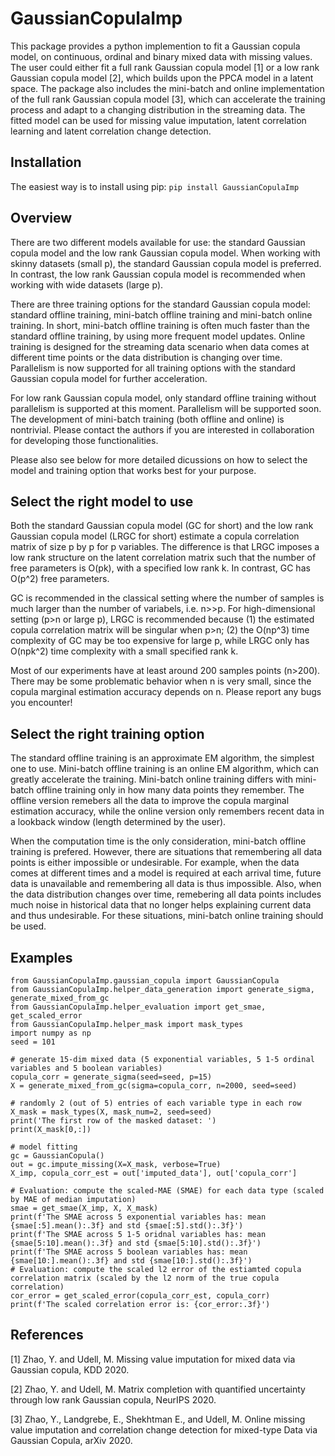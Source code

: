 # GaussianCopulaImp
This package provides a python implemention to fit a Gaussian copula model, on continuous, ordinal and binary mixed data with missing values. The user could either fit a full rank Gaussian copula model [1] or a low rank Gaussian copula model [2], which builds upon the PPCA model in a latent space. The package also includes the mini-batch and online implementation of the full rank Gaussian copula model [3], which can accelerate the training process and adapt to a changing distribution in the streaming data. The fitted model can be used for missing value imputation, latent correlation learning and latent correlation change detection.

## Installation

The easiest way is to install using pip: `pip install GaussianCopulaImp` 

## Overview

There are two different models available for use: the standard Gaussian copula model and the low rank Gaussian copula model. When working with skinny datasets (small p), the standard Gaussian copula model is preferred. In contrast, the low rank Gaussian copula model is recommended when working with wide datasets (large p). 

There are three training options for the standard Gaussian copula model: standard offline training, mini-batch offline training and mini-batch online training. In short, mini-batch offline training is often much faster than the standard offline training, by using more frequent model updates. Online training is designed for the streaming data scenario when data comes  at different time points or the data distribution is changing over time. Parallelism is now supported for all training options with the standard Gaussian copula model for further acceleration. 

For low rank Gaussian copula model, only standard offline training without parallelism is supported at this moment. Parallelism will be supported soon. The development of mini-batch training (both offline and online) is nontrivial. Please contact the authors if you are interested in collaboration for developing those functionalities.

Please also see below for more detailed dicussions on how to select the model and training option that works best for your purpose.

## Select the right model to use
Both the standard Gaussian copula model (GC for short) and the low rank Gaussian copula model (LRGC for short) estimate a copula correlation matrix of size p by p for p variables. The difference is that LRGC imposes a low rank structure on the latent correlation matrix such that the number of free parameters is O(pk), with a specified low rank k. In contrast, GC has O(p^2) free parameters.

GC is recommended in the classical setting where the number of samples is much larger than the number of variabels, i.e. n>>p. 
For high-dimensional setting (p>n or large p), LRGC is recommended because (1) the estimated copula correlation matrix will be singular when p>n; (2) the O(np^3) time complexity of GC may be too expensive for large p, while LRGC only has O(npk^2) time complexity with a small specified rank k.

Most of our experiments have at least around 200 samples points (n>200). There may be some problematic behavior when n is very small, since the copula marginal estimation accuracy depends on n. Please report any bugs you encounter!

## Select the right training option
The standard offline training is an approximate EM algorithm, the simplest one to use. Mini-batch offline training is an online EM algorithm, which can greatly accelerate the training. Mini-batch online training differs with mini-batch offline training only in how many data points they remember. The offline version remebers all the data to improve the copula marginal estimation accuracy, while the online version only remembers recent data in a lookback window (length determined by the user).

When the computation time is the only consideration, mini-batch offline training is prefered. However, there are situations that remembering all data points is either impossible or undesirable. For example, when the data comes at different times and a model is required at each arrival time, future data is unavailable and remembering all data is thus impossible. Also, when the data distribution changes over time, remebering all data points includes much noise in historical data that no longer helps explaining current data and thus undesirable. For these situations, mini-batch online training should be used.

## Examples 
```
from GaussianCopulaImp.gaussian_copula import GaussianCopula
from GaussianCopulaImp.helper_data_generation import generate_sigma, generate_mixed_from_gc
from GaussianCopulaImp.helper_evaluation import get_smae, get_scaled_error
from GaussianCopulaImp.helper_mask import mask_types
import numpy as np
seed = 101

# generate 15-dim mixed data (5 exponential variables, 5 1-5 ordinal variables and 5 boolean variables) 
copula_corr = generate_sigma(seed=seed, p=15)
X = generate_mixed_from_gc(sigma=copula_corr, n=2000, seed=seed)

# randomly 2 (out of 5) entries of each variable type in each row
X_mask = mask_types(X, mask_num=2, seed=seed)
print('The first row of the masked dataset: ')
print(X_mask[0,:])

# model fitting 
gc = GaussianCopula()
out = gc.impute_missing(X=X_mask, verbose=True)
X_imp, copula_corr_est = out['imputed_data'], out['copula_corr']

# Evaluation: compute the scaled-MAE (SMAE) for each data type (scaled by MAE of median imputation) 
smae = get_smae(X_imp, X, X_mask)
print(f'The SMAE across 5 exponential variables has: mean {smae[:5].mean():.3f} and std {smae[:5].std():.3f}')
print(f'The SMAE across 5 1-5 oridnal variables has: mean {smae[5:10].mean():.3f} and std {smae[5:10].std():.3f}')
print(f'The SMAE across 5 boolean variables has: mean {smae[10:].mean():.3f} and std {smae[10:].std():.3f}')
# Evaluation: compute the scaled l2 error of the estiamted copula correlation matrix (scaled by the l2 norm of the true copula correlation) 
cor_error = get_scaled_error(copula_corr_est, copula_corr)
print(f'The scaled correlation error is: {cor_error:.3f}')
```



## References
[1] Zhao, Y. and Udell, M. Missing value imputation for mixed data via Gaussian copula, KDD 2020.

[2] Zhao, Y. and Udell, M. Matrix completion with quantified uncertainty through low rank Gaussian copula, NeurIPS 2020.

[3] Zhao, Y., Landgrebe, E., Shekhtman E., and Udell, M. Online missing value imputation and correlation change detection for mixed-type Data via Gaussian Copula, arXiv 2020.
